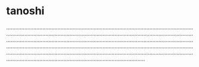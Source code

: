 # tanoshi

........................................................................................................................................................................................................................................................................................................................................................................................................................................................................................................................................................................................................................................................................................................................................